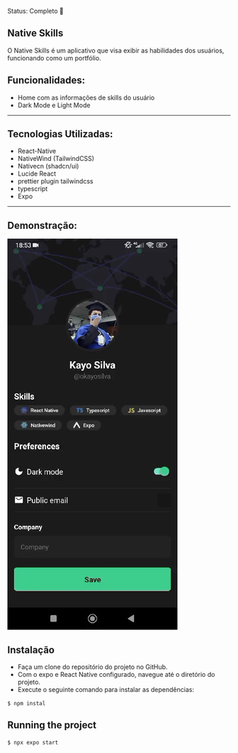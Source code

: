 Status: Completo 🚀

## Native Skills
O Native Skills é um aplicativo que visa exibir as habilidades dos usuários, funcionando como um portfólio.

## Funcionalidades:
 * Home com as informações de skills do usuário
 * Dark Mode e Light Mode

<hr/>

## Tecnologias Utilizadas:

 * React-Native
 * NativeWind (TailwindCSS)
 * Nativecn (shadcn/ui)
 * Lucide React
 * prettier plugin tailwindcss
 * typescript
 * Expo
<hr/>

 ## Demonstração:
 
<div>
    <img src="./assets/reactskills.gif" />
</div>

## Instalação
  * Faça um clone do repositório do projeto no GitHub.
  * Com o expo e React Native configurado, navegue até o diretório do projeto.
  * Execute o seguinte comando para instalar as dependências:

```
$ npm instal
```

## Running the project
```
$ npx expo start
```
